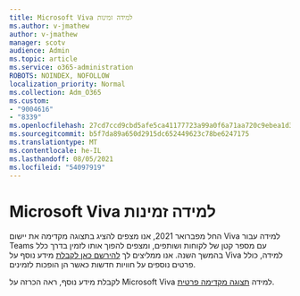 ```yaml
---
title: Microsoft Viva למידה זמינות
ms.author: v-jmathew
author: v-jmathew
manager: scotv
audience: Admin
ms.topic: article
ms.service: o365-administration
ROBOTS: NOINDEX, NOFOLLOW
localization_priority: Normal
ms.collection: Adm_O365
ms.custom:
- "9004616"
- "8339"
ms.openlocfilehash: 27cd7ccd9cbd5afe5ca41177723a99a0f6a71aa720c9ebea1d3889bcbb140d20
ms.sourcegitcommit: b5f7da89a650d2915dc652449623c78be6247175
ms.translationtype: MT
ms.contentlocale: he-IL
ms.lasthandoff: 08/05/2021
ms.locfileid: "54097919"
---
```

# <a name="microsoft-viva-learning-availability"></a>Microsoft Viva למידה זמינות

החל מפברואר 2021, אנו מצפים להציג בתצוגה מקדימה את יישום Viva למידה עבור Teams עם מספר קטן של לקוחות ושותפים, ומצפים להפוך אותו לזמין בדרך כלל בהמשך השנה. אנו ממליצים לך [להירשם כאן לקבלת](https://aka.ms/VivaLearningSignup) מידע נוסף על Viva למידה, כולל פרטים נוספים על חוויות חדשות כאשר הן הופכות לזמינים.

לקבלת מידע נוסף, ראה הכרזה על Microsoft Viva למידה [תצוגה מקדימה פרטית](https://techcommunity.microsoft.com/t5/microsoft-viva-blog/announcing-microsoft-viva-learning-private-preview/ba-p/2107023).
